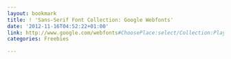 ```yaml
---
layout: bookmark
title: ! 'Sans-Serif Font Collection: Google Webfonts'
date: '2012-11-16T04:52:22+01:00'
link: http://www.google.com/webfonts#ChoosePlace:select/Collection:Playfair+Display|Ovo|Cardo|Old+Standard+TT|Bentham|Goudy+Bookletter+1911|Quattrocento
categories: Freebies

---
```

